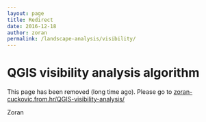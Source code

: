 ```yaml
---
layout: page
title: Redirect
date: 2016-12-18
author: zoran
permalink: /landscape-analysis/visibility/
---
```


# QGIS visibility analysis algorithm

This page has been removed (long time ago). Please go to [zoran-cuckovic.from.hr/QGIS-visibility-analysis/](http://www.zoran-cuckovic.from.hr/QGIS-visibility-analysis/)

Zoran




